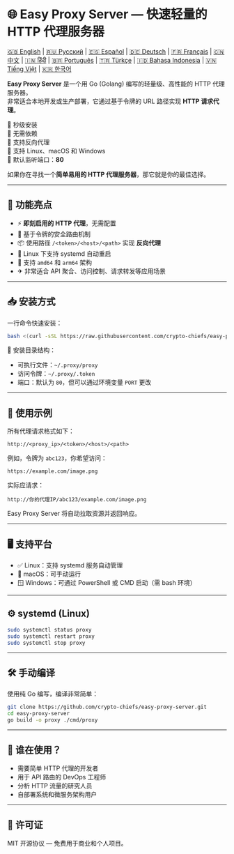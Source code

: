 
# 🌐 Easy Proxy Server — 快速轻量的 HTTP 代理服务器

[🇬🇧 English](/README.md) | [🇷🇺 Русский](/doc/README.md) | [🇪🇸 Español](/doc/README.es.md) | [🇩🇪 Deutsch](/doc/README.de.md) | [🇫🇷 Français](/doc/README.fr.md) | [🇨🇳 中文](/doc/README.zh.md) | [🇮🇳 हिंदी](/doc/README.hi.md) | [🇧🇷 Português](/doc/README.pt.md) | [🇹🇷 Türkçe](/doc/README.tr.md) | [🇮🇩 Bahasa Indonesia](/doc/README.id.md) | [🇻🇳 Tiếng Việt](/doc/README.vi.md) | [🇰🇷 한국어](/doc/README.ko.md)


**Easy Proxy Server** 是一个用 Go (Golang) 编写的轻量级、高性能的 HTTP 代理服务器。  
非常适合本地开发或生产部署，它通过基于令牌的 URL 路径实现 **HTTP 请求代理**。

🔹 秒级安装  
🔹 无需依赖  
🔹 支持反向代理  
🔹 支持 Linux、macOS 和 Windows  
🔹 默认监听端口：**80**

如果你在寻找一个**简单易用的 HTTP 代理服务器**，那它就是你的最佳选择。

---

## 🚀 功能亮点

- ⚡ **即刻启用的 HTTP 代理**，无需配置
- 🔐 基于令牌的安全路由机制
- 📦 使用路径 `/<token>/<host>/<path>` 实现 **反向代理**
- 🔄 Linux 下支持 systemd 自动重启
- 🧊 支持 `amd64` 和 `arm64` 架构
- ✈ 非常适合 API 聚合、访问控制、请求转发等应用场景

---

## 📥 安装方式

一行命令快速安装：

```bash
bash <(curl -sSL https://raw.githubusercontent.com/crypto-chiefs/easy-proxy-server/master/scripts/build.sh)
```

📂 安装目录结构：
- 可执行文件：`~/.proxy/proxy`
- 访问令牌：`~/.proxy/.token`
- 端口：默认为 `80`，但可以通过环境变量 `PORT` 更改

---

## 🧪 使用示例

所有代理请求格式如下：

```
http://<proxy_ip>/<token>/<host>/<path>
```

例如，令牌为 `abc123`，你希望访问：

```
https://example.com/image.png
```

实际应请求：

```
http://你的代理IP/abc123/example.com/image.png
```

Easy Proxy Server 将自动拉取资源并返回响应。

---

## 🖥 支持平台

- ✅ Linux：支持 systemd 服务自动管理
- 🍎 macOS：可手动运行
- 🪟 Windows：可通过 PowerShell 或 CMD 启动（需 bash 环境）

---

## ⚙️ systemd (Linux)

```bash
sudo systemctl status proxy
sudo systemctl restart proxy
sudo systemctl stop proxy
```

---

## 🛠 手动编译

使用纯 Go 编写，编译非常简单：

```bash
git clone https://github.com/crypto-chiefs/easy-proxy-server.git
cd easy-proxy-server
go build -o proxy ./cmd/proxy
```

---

## 💬 谁在使用？

- 需要简单 HTTP 代理的开发者
- 用于 API 路由的 DevOps 工程师
- 分析 HTTP 流量的研究人员
- 自部署系统和微服务架构用户

---

## 📄 许可证

MIT 开源协议 — 免费用于商业和个人项目。
